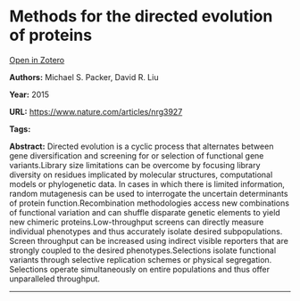 # Methods for the directed evolution of proteins
[Open in Zotero](zotero://select/items/@PackerLiu_2015)

**Authors:** Michael S. Packer, David R. Liu

**Year:** 2015

**URL:** https://www.nature.com/articles/nrg3927

**Tags:**

**Abstract:** Directed evolution is a cyclic process that alternates between gene diversification and screening for or selection of functional gene variants.Library size limitations can be overcome by focusing library diversity on residues implicated by molecular structures, computational models or phylogenetic data. In cases in which there is limited information, random mutagenesis can be used to interrogate the uncertain determinants of protein function.Recombination methodologies access new combinations of functional variation and can shuffle disparate genetic elements to yield new chimeric proteins.Low-throughput screens can directly measure individual phenotypes and thus accurately isolate desired subpopulations. Screen throughput can be increased using indirect visible reporters that are strongly coupled to the desired phenotypes.Selections isolate functional variants through selective replication schemes or physical segregation. Selections operate simultaneously on entire populations and thus offer unparalleled throughput.

---